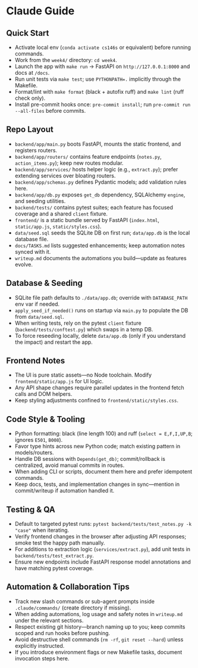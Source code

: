 # Claude Guide

## Quick Start
- Activate local env (`conda activate cs146s` or equivalent) before running commands.
- Work from the `week4/` directory: `cd week4`.
- Launch the app with `make run` → FastAPI on `http://127.0.0.1:8000` and docs at `/docs`.
- Run unit tests via `make test`; use `PYTHONPATH=.` implicitly through the Makefile.
- Format/lint with `make format` (black + autofix ruff) and `make lint` (ruff check only).
- Install pre-commit hooks once: `pre-commit install`; run `pre-commit run --all-files` before commits.

## Repo Layout
- `backend/app/main.py` boots FastAPI, mounts the static frontend, and registers routers.
- `backend/app/routers/` contains feature endpoints (`notes.py`, `action_items.py`); keep new routes modular.
- `backend/app/services/` hosts helper logic (e.g., `extract.py`); prefer extending services over bloating routers.
- `backend/app/schemas.py` defines Pydantic models; add validation rules here.
- `backend/app/db.py` exposes `get_db` dependency, SQLAlchemy `engine`, and seeding utilities.
- `backend/tests/` contains pytest suites; each feature has focused coverage and a shared `client` fixture.
- `frontend/` is a static bundle served by FastAPI (`index.html`, `static/app.js`, `static/styles.css`).
- `data/seed.sql` seeds the SQLite DB on first run; `data/app.db` is the local database file.
- `docs/TASKS.md` lists suggested enhancements; keep automation notes synced with it.
- `writeup.md` documents the automations you build—update as features evolve.

## Database & Seeding
- SQLite file path defaults to `./data/app.db`; override with `DATABASE_PATH` env var if needed.
- `apply_seed_if_needed()` runs on startup via `main.py` to populate the DB from `data/seed.sql`.
- When writing tests, rely on the pytest `client` fixture (`backend/tests/conftest.py`) which swaps in a temp DB.
- To force reseeding locally, delete `data/app.db` (only if you understand the impact) and restart the app.

## Frontend Notes
- The UI is pure static assets—no Node toolchain. Modify `frontend/static/app.js` for UI logic.
- Any API shape changes require parallel updates in the frontend fetch calls and DOM helpers.
- Keep styling adjustments confined to `frontend/static/styles.css`.

## Code Style & Tooling
- Python formatting: black (line length 100) and ruff (`select = E,F,I,UP,B`; ignores `E501`, `B008`).
- Favor type hints across new Python code; match existing pattern in models/routers.
- Handle DB sessions with `Depends(get_db)`; commit/rollback is centralized, avoid manual commits in routes.
- When adding CLI or scripts, document them here and prefer idempotent commands.
- Keep docs, tests, and implementation changes in sync—mention in commit/writeup if automation handled it.

## Testing & QA
- Default to targeted pytest runs: `pytest backend/tests/test_notes.py -k "case"` when iterating.
- Verify frontend changes in the browser after adjusting API responses; smoke test the happy path manually.
- For additions to extraction logic (`services/extract.py`), add unit tests in `backend/tests/test_extract.py`.
- Ensure new endpoints include FastAPI response model annotations and have matching pytest coverage.

## Automation & Collaboration Tips
- Track new slash commands or sub-agent prompts inside `.claude/commands/` (create directory if missing).
- When adding automations, log usage and safety notes in `writeup.md` under the relevant sections.
- Respect existing git history—branch naming up to you; keep commits scoped and run hooks before pushing.
- Avoid destructive shell commands (`rm -rf`, `git reset --hard`) unless explicitly instructed.
- If you introduce environment flags or new Makefile tasks, document invocation steps here.
